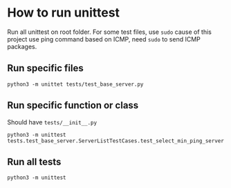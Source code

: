 # How to run unittest

Run all unittest on root folder. For some test files, use `sudo` cause of this project use ping command based on ICMP, need `sudo` to send ICMP packages.

## Run specific files

```
python3 -m unittet tests/test_base_server.py
```

## Run specific function or class

Should have `tests/__init__.py`

```
python3 -m unittest tests.test_base_server.ServerListTestCases.test_select_min_ping_server
```

## Run all tests

```
python3 -m unittest
```

